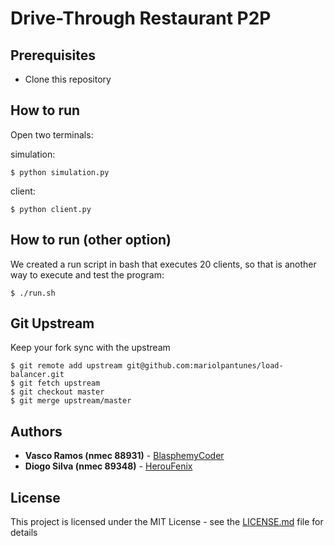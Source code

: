 # Drive-Through Restaurant P2P

## Prerequisites

* Clone this repository

## How to run
Open two terminals:

simulation:
```console
$ python simulation.py
```
client:
```console
$ python client.py
```

## How to run (other option)
We created a run script in bash that executes 20 clients, so that is another way to execute and test the program:

```console
$ ./run.sh
```

## Git Upstream

Keep your fork sync with the upstream

```console
$ git remote add upstream git@github.com:mariolpantunes/load-balancer.git
$ git fetch upstream
$ git checkout master
$ git merge upstream/master
```

## Authors

* **Vasco Ramos (nmec  88931)** - [BlasphemyCoder](https://github.com/BlasphemyCoder)
* **Diogo Silva (nmec 89348)** - [HerouFenix](https://github.com/HerouFenix)


## License

This project is licensed under the MIT License - see the [LICENSE.md](LICENSE.md) file for details

